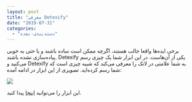 ```yaml
---
layout: post
title: "معرفی Detexify"
date: "2019-07-31"
categories: 
  - "دسته‌بندی-نشده"
---
```


برخی ایده‌ها واقعا جالب هستند، اگرچه ممکن است ساده باشند و یا حتی به خوبی پیاده‌سازی نشده باشند. Detexify یکی از آن‌هاست. در این ابزار شما یک چیزی رسم می‌کنید و Detexify به شما علامتی در لاتک را معرفی می‌کند که شبیه چیزی است که شما رسم کرده‌اید. تصویری از این ابزار در ادامه آمده:

![](https://camo.githubusercontent.com/ef60e71b356d9d598e0895dc3f24b46942bab09d/68747470733a2f2f692e737461636b2e696d6775722e636f6d2f503930736a2e706e67)

این ابزار را می‌توانید [اینجا](http://detexify.kirelabs.org/classify.html) پیدا کنید.

